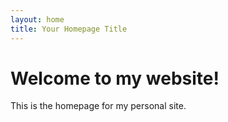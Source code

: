 ```yaml
---
layout: home
title: Your Homepage Title
---
```

# Welcome to my website!
This is the homepage for my personal site.
